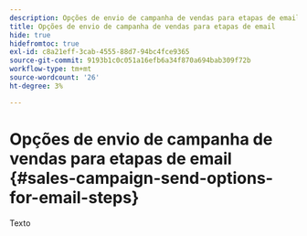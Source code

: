 ```yaml
---
description: Opções de envio de campanha de vendas para etapas de email - Documentos do Marketo - Documentação do produto
title: Opções de envio de campanha de vendas para etapas de email
hide: true
hidefromtoc: true
exl-id: c8a21eff-3cab-4555-88d7-94bc4fce9365
source-git-commit: 9193b1c0c051a16efb6a34f870a694bab309f72b
workflow-type: tm+mt
source-wordcount: '26'
ht-degree: 3%

---
```


# Opções de envio de campanha de vendas para etapas de email {#sales-campaign-send-options-for-email-steps}

Texto

